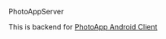 PhotoAppServer

This is backend for <a href="https://github.com/tuxby/PhotoAppAndroidClient">PhotoApp Android Client</a>
